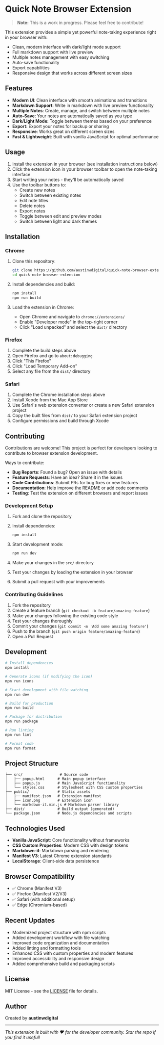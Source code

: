 # Quick Note Browser Extension

> **Note:** This is a work in progress. Please feel free to contribute!

This extension provides a simple yet powerful note-taking experience right in your browser with:

- Clean, modern interface with dark/light mode support
- Full markdown support with live preview
- Multiple notes management with easy switching
- Auto-save functionality
- Export capabilities
- Responsive design that works across different screen sizes

## Features

- **Modern UI**: Clean interface with smooth animations and transitions
- **Markdown Support**: Write in markdown with live preview functionality
- **Multiple Notes**: Create, manage, and switch between multiple notes
- **Auto-Save**: Your notes are automatically saved as you type
- **Dark/Light Mode**: Toggle between themes based on your preference
- **Export**: Export your notes for backup or sharing
- **Responsive**: Works great on different screen sizes
- **Fast & Lightweight**: Built with vanilla JavaScript for optimal performance

## Usage

1. Install the extension in your browser (see installation instructions below)
2. Click the extension icon in your browser toolbar to open the note-taking interface
3. Start writing your notes - they'll be automatically saved
4. Use the toolbar buttons to:
   - Create new notes
   - Switch between existing notes
   - Edit note titles
   - Delete notes
   - Export notes
   - Toggle between edit and preview modes
   - Switch between light and dark themes

## Installation

### Chrome

1. Clone this repository:

   ```bash
   git clone https://github.com/austinwdigital/quick-note-browser-extension.git
   cd quick-note-browser-extension
   ```

2. Install dependencies and build:

   ```bash
   npm install
   npm run build
   ```

3. Load the extension in Chrome:
   - Open Chrome and navigate to `chrome://extensions/`
   - Enable "Developer mode" in the top-right corner
   - Click "Load unpacked" and select the `dist/` directory

### Firefox

1. Complete the build steps above
2. Open Firefox and go to `about:debugging`
3. Click "This Firefox"
4. Click "Load Temporary Add-on"
5. Select any file from the `dist/` directory

### Safari

1. Complete the Chrome installation steps above
2. Install Xcode from the Mac App Store
3. Use Safari's web extension converter or create a new Safari extension project
4. Copy the built files from `dist/` to your Safari extension project
5. Configure permissions and build through Xcode

## Contributing

Contributions are welcome! This project is perfect for developers looking to contribute to browser extension development.

Ways to contribute:

- **Bug Reports**: Found a bug? Open an issue with details
- **Feature Requests**: Have an idea? Share it in the issues
- **Code Contributions**: Submit PRs for bug fixes or new features
- **Documentation**: Help improve the README or add code comments
- **Testing**: Test the extension on different browsers and report issues

### Development Setup

1. Fork and clone the repository
2. Install dependencies:

   ```bash
   npm install
   ```

3. Start development mode:

   ```bash
   npm run dev
   ```

4. Make your changes in the `src/` directory
5. Test your changes by loading the extension in your browser
6. Submit a pull request with your improvements

### Contributing Guidelines

1. Fork the repository
2. Create a feature branch (`git checkout -b feature/amazing-feature`)
3. Make your changes following the existing code style
4. Test your changes thoroughly
5. Commit your changes (`git commit -m 'Add some amazing feature'`)
6. Push to the branch (`git push origin feature/amazing-feature`)
7. Open a Pull Request

## Development

```bash
# Install dependencies
npm install

# Generate icons (if modifying the icon)
npm run icons

# Start development with file watching
npm run dev

# Build for production
npm run build

# Package for distribution
npm run package

# Run linting
npm run lint

# Format code
npm run format
```

## Project Structure

```
├── src/                 # Source code
│   ├── popup.html      # Main popup interface
│   ├── popup.js        # Main JavaScript functionality
│   └── styles.css      # Stylesheet with CSS custom properties
├── public/             # Static assets
│   ├── manifest.json   # Extension manifest
│   ├── icon.png        # Extension icon
│   └── markdown-it.min.js # Markdown parser library
├── dist/               # Build output (generated)
└── package.json        # Node.js dependencies and scripts
```

## Technologies Used

- **Vanilla JavaScript**: Core functionality without frameworks
- **CSS Custom Properties**: Modern CSS with design tokens
- **Markdown-it**: Markdown parsing and rendering
- **Manifest V3**: Latest Chrome extension standards
- **LocalStorage**: Client-side data persistence

## Browser Compatibility

- ✅ Chrome (Manifest V3)
- ✅ Firefox (Manifest V2/V3)
- ✅ Safari (with additional setup)
- ✅ Edge (Chromium-based)

## Recent Updates

- Modernized project structure with npm scripts
- Added development workflow with file watching
- Improved code organization and documentation
- Added linting and formatting tools
- Enhanced CSS with custom properties and modern features
- Improved accessibility and responsive design
- Added comprehensive build and packaging scripts

## License

MIT License - see the [LICENSE](LICENSE) file for details.

## Author

Created by **austinwdigital**

---

_This extension is built with ❤️ for the developer community. Star the repo if you find it useful!_
